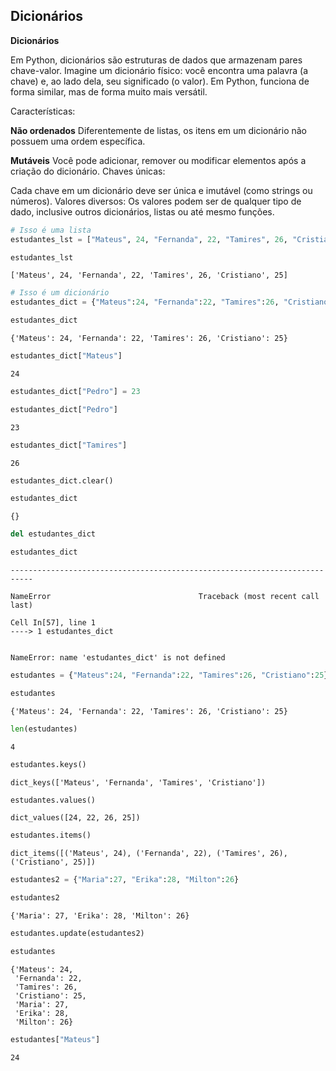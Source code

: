 ## Dicionários

**Dicionários**

Em Python, dicionários são estruturas de dados que armazenam pares chave-valor. Imagine um dicionário físico: você encontra uma palavra (a chave) e, ao lado dela, seu significado (o valor). Em Python, funciona de forma similar, mas de forma muito mais versátil.

Características:

**Não ordenados** Diferentemente de listas, os itens em um dicionário não possuem uma ordem específica.

**Mutáveis** Você pode adicionar, remover ou modificar elementos após a criação do dicionário.
Chaves únicas: 

Cada chave em um dicionário deve ser única e imutável (como strings ou números).
Valores diversos: Os valores podem ser de qualquer tipo de dado, inclusive outros dicionários, listas ou até mesmo funções.


```python
# Isso é uma lista
estudantes_lst = ["Mateus", 24, "Fernanda", 22, "Tamires", 26, "Cristiano", 25]   
```


```python
estudantes_lst
```




    ['Mateus', 24, 'Fernanda', 22, 'Tamires', 26, 'Cristiano', 25]




```python
# Isso é um dicionário
estudantes_dict = {"Mateus":24, "Fernanda":22, "Tamires":26, "Cristiano":25}
```


```python
estudantes_dict 
```




    {'Mateus': 24, 'Fernanda': 22, 'Tamires': 26, 'Cristiano': 25}




```python
estudantes_dict["Mateus"]
```




    24




```python
estudantes_dict["Pedro"] = 23
```


```python
estudantes_dict["Pedro"]
```




    23




```python
estudantes_dict["Tamires"]
```




    26




```python
estudantes_dict.clear()
```


```python
estudantes_dict
```




    {}




```python
del estudantes_dict
```


```python
estudantes_dict
```


    ---------------------------------------------------------------------------

    NameError                                 Traceback (most recent call last)

    Cell In[57], line 1
    ----> 1 estudantes_dict
    

    NameError: name 'estudantes_dict' is not defined



```python
estudantes = {"Mateus":24, "Fernanda":22, "Tamires":26, "Cristiano":25}
```


```python
estudantes
```




    {'Mateus': 24, 'Fernanda': 22, 'Tamires': 26, 'Cristiano': 25}




```python
len(estudantes)
```




    4




```python
estudantes.keys()
```




    dict_keys(['Mateus', 'Fernanda', 'Tamires', 'Cristiano'])




```python
estudantes.values()
```




    dict_values([24, 22, 26, 25])




```python
estudantes.items()
```




    dict_items([('Mateus', 24), ('Fernanda', 22), ('Tamires', 26), ('Cristiano', 25)])




```python
estudantes2 = {"Maria":27, "Erika":28, "Milton":26}
```


```python
estudantes2
```




    {'Maria': 27, 'Erika': 28, 'Milton': 26}




```python
estudantes.update(estudantes2)
```


```python
estudantes
```




    {'Mateus': 24,
     'Fernanda': 22,
     'Tamires': 26,
     'Cristiano': 25,
     'Maria': 27,
     'Erika': 28,
     'Milton': 26}




```python
estudantes["Mateus"]
```




    24


